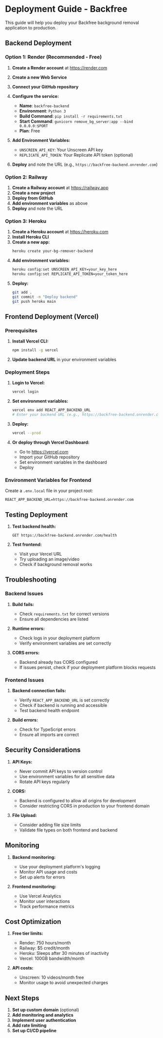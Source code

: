 # Deployment Guide - Backfree

This guide will help you deploy your Backfree background removal application to production.

## Backend Deployment

### Option 1: Render (Recommended - Free)

1. **Create a Render account** at https://render.com
2. **Create a new Web Service**
3. **Connect your GitHub repository**
4. **Configure the service:**
   - **Name**: `backfree-backend`
   - **Environment**: `Python 3`
   - **Build Command**: `pip install -r requirements.txt`
   - **Start Command**: `gunicorn remove_bg_server:app --bind 0.0.0.0:$PORT`
   - **Plan**: Free

5. **Add Environment Variables:**
   - `UNSCREEN_API_KEY`: Your Unscreen API key
   - `REPLICATE_API_TOKEN`: Your Replicate API token (optional)

6. **Deploy** and note the URL (e.g., `https://backfree-backend.onrender.com`)

### Option 2: Railway

1. **Create a Railway account** at https://railway.app
2. **Create a new project**
3. **Deploy from GitHub**
4. **Add environment variables** as above
5. **Deploy** and note the URL

### Option 3: Heroku

1. **Create a Heroku account** at https://heroku.com
2. **Install Heroku CLI**
3. **Create a new app:**
   ```bash
   heroku create your-bg-remover-backend
   ```
4. **Add environment variables:**
   ```bash
   heroku config:set UNSCREEN_API_KEY=your_key_here
   heroku config:set REPLICATE_API_TOKEN=your_token_here
   ```
5. **Deploy:**
   ```bash
   git add .
   git commit -m "Deploy backend"
   git push heroku main
   ```

## Frontend Deployment (Vercel)

### Prerequisites

1. **Install Vercel CLI:**
   ```bash
   npm install -g vercel
   ```

2. **Update backend URL** in your environment variables

### Deployment Steps

1. **Login to Vercel:**
   ```bash
   vercel login
   ```

2. **Set environment variables:**
   ```bash
   vercel env add REACT_APP_BACKEND_URL
   # Enter your backend URL (e.g., https://backfree-backend.onrender.com)
   ```

3. **Deploy:**
   ```bash
   vercel --prod
   ```

4. **Or deploy through Vercel Dashboard:**
   - Go to https://vercel.com
   - Import your GitHub repository
   - Set environment variables in the dashboard
   - Deploy

### Environment Variables for Frontend

Create a `.env.local` file in your project root:

```env
REACT_APP_BACKEND_URL=https://backfree-backend.onrender.com
```

## Testing Deployment

1. **Test backend health:**
   ```
   GET https://backfree-backend.onrender.com/health
   ```

2. **Test frontend:**
   - Visit your Vercel URL
   - Try uploading an image/video
   - Check if background removal works

## Troubleshooting

### Backend Issues

1. **Build fails:**
   - Check `requirements.txt` for correct versions
   - Ensure all dependencies are listed

2. **Runtime errors:**
   - Check logs in your deployment platform
   - Verify environment variables are set correctly

3. **CORS errors:**
   - Backend already has CORS configured
   - If issues persist, check if your deployment platform blocks requests

### Frontend Issues

1. **Backend connection fails:**
   - Verify `REACT_APP_BACKEND_URL` is set correctly
   - Check if backend is running and accessible
   - Test backend health endpoint

2. **Build errors:**
   - Check for TypeScript errors
   - Ensure all imports are correct

## Security Considerations

1. **API Keys:**
   - Never commit API keys to version control
   - Use environment variables for all sensitive data
   - Rotate API keys regularly

2. **CORS:**
   - Backend is configured to allow all origins for development
   - Consider restricting CORS in production to your frontend domain

3. **File Upload:**
   - Consider adding file size limits
   - Validate file types on both frontend and backend

## Monitoring

1. **Backend monitoring:**
   - Use your deployment platform's logging
   - Monitor API usage and costs
   - Set up alerts for errors

2. **Frontend monitoring:**
   - Use Vercel Analytics
   - Monitor user interactions
   - Track performance metrics

## Cost Optimization

1. **Free tier limits:**
   - Render: 750 hours/month
   - Railway: $5 credit/month
   - Heroku: Sleeps after 30 minutes of inactivity
   - Vercel: 100GB bandwidth/month

2. **API costs:**
   - Unscreen: 10 videos/month free
   - Monitor usage to avoid unexpected charges

## Next Steps

1. **Set up custom domain** (optional)
2. **Add monitoring and analytics**
3. **Implement user authentication**
4. **Add rate limiting**
5. **Set up CI/CD pipeline** 